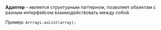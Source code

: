 **Адаптер** - является структурным паттерном, позволяет объектам с разным интерфейсом взаимодействовать между собой. 

Пример: 
`Arrrays.asList(array);`